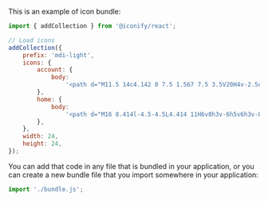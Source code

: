 This is an example of icon bundle:

```jsx
import { addCollection } from '@iconify/react';

// Load icons
addCollection({
	prefix: 'mdi-light',
	icons: {
		account: {
			body:
				'<path d="M11.5 14c4.142 0 7.5 1.567 7.5 3.5V20H4v-2.5c0-1.933 3.358-3.5 7.5-3.5zm6.5 3.5c0-1.38-2.91-2.5-6.5-2.5S5 16.12 5 17.5V19h13v-1.5zM11.5 5a3.5 3.5 0 1 1 0 7a3.5 3.5 0 0 1 0-7zm0 1a2.5 2.5 0 1 0 0 5a2.5 2.5 0 0 0 0-5z" fill="currentColor"/>',
		},
		home: {
			body:
				'<path d="M16 8.414l-4.5-4.5L4.414 11H6v8h3v-6h5v6h3v-8h1.586L17 9.414V6h-1v2.414zM2 12l9.5-9.5L15 6V5h3v4l3 3h-3v7.998h-5v-6h-3v6H5V12H2z" fill="currentColor"/>',
		},
	},
	width: 24,
	height: 24,
});
```

You can add that code in any file that is bundled in your application, or you can create a new bundle file that you import somewhere in your application:

```js
import './bundle.js';
```
